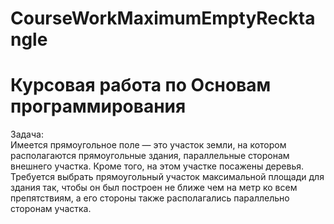 # CourseWorkMaximumEmptyRecktangle
 # Курсовая работа по Основам программирования <br/>
 Задача: <br/>
 Имеется прямоугольное поле — это участок земли, на котором располагаются прямоугольные здания, параллельные сторонам внешнего участка. Кроме того, на этом участке посажены деревья. Требуется выбрать прямоугольный участок максимальной площади для здания так, чтобы он был построен не ближе чем на метр ко всем препятствиям, а его стороны также располагались параллельно сторонам участка.